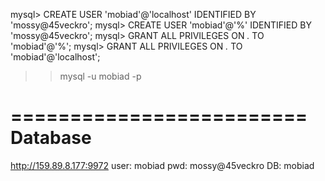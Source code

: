 
mysql> CREATE USER 'mobiad'@'localhost' IDENTIFIED BY 'mossy@45veckro'; 
mysql> CREATE USER 'mobiad'@'%' IDENTIFIED BY 'mossy@45veckro';
mysql> GRANT ALL PRIVILEGES ON *.* TO 'mobiad'@'%'; 
mysql> GRANT ALL PRIVILEGES ON *.* TO 'mobiad'@'localhost'; 

>> mysql -u mobiad -p

=========================
Database
=========================
http://159.89.8.177:9972
user: mobiad
pwd: mossy@45veckro
DB: mobiad


